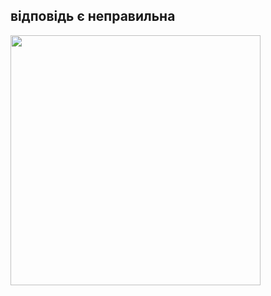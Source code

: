  <html>
   <head>
<link rel="rdfalsesheet" type="text/css" href="rdfalse.css" />
   </head>
  <heder>
   <p><h2>відповідь є неправильна </h2></p>
  </heder>
   <body>
 <img src="https://w7.pngwing.com/pngs/848/528/png-transparent-ticks-mark-green-right-correct-symbol-sign-okay-checked-positivethumbnail.png"with="400px"height="400px"/>
   </body>
</html>

